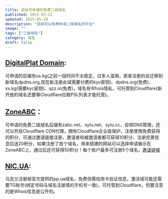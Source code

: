 ```yaml
---
title: 目前可申请的免费二级域名
published: 2025-03-21
updated: 2025-05-29
description: "目前可以免费申请二级域名的平台"
image: ""
tags: ["二级域名"]
category: 域名
draft: false
---
```


## [DigitalPlat Domain](https://dash.domain.digitalplat.org):
可申请的后缀有us.kg(之前一段时间不太稳定，过多人滥用，原来注册的会迁移到新域名dpdns.org,现在新注册此域需要付费的kyc密钥)、dpdns.org(免费)、xx.kg(需要kyc密钥)、qzz.io(免费)，域名有Whois隐私，可托管到Cloudflare(新开放的域名还要等Cloudflare拉取PSL列表才能托管)。

## [ZoneABC](https://www.zoneabc.net)：
可申请的免费二级域名后缀有zabc.net、sylu.net、sylu.cc，自带DNS管理，还可以开启Cloudflare CDN代理，拥有Cloudflare企业级保护，注册使用免费获得的积分，可通过邀请链接注册，邀请者和被邀请者都可获得10积分，注册完善信息后送20积分，如果注册了首个域名，用来搭建的网站可以选择申请展示在ZoneABC上，通过后还可获得50积分！每个账户最多可注册5个域名，[邀请链接](https://www.zoneabc.net/register?invite=bd0f7236da0740f2b7c1f8e6eb5c3104)

## [NIC.UA](https://nic.ua/):
乌克兰注册局官方提供的pp.ua域名，免费但需信用卡验证信息，激活域可能还需要TG账号(绑定号码与域名注册填的手机号一致)，可托管到Cloudflare，但要注意的是Whois信息是公开的。
